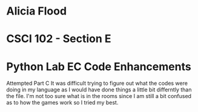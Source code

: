 #   Alicia Flood
#   CSCI 102 - Section E
#   Python Lab EC Code Enhancements
Attempted Part C
It was difficult trying to figure out what the codes were doing in my language as I would have done things a little bit differntly than the file. I'm not too sure what is in the rooms since I am still a bit confused as to how the games work so I tried my best.
